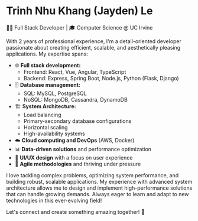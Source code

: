 # Trinh Nhu Khang (Jayden) Le

👨‍💻 Full Stack Developer | 🎓 Computer Science @ UC Irvine

With 2 years of professional experience, I'm a detail-oriented developer passionate about creating efficient, scalable, and aesthetically pleasing applications. My expertise spans:

- 🌐 **Full stack development:**
  - Frontend: React, Vue, Angular, TypeScript
  - Backend: Express, Spring Boot, Node.js, Python (Flask, Django)
- 🗄️ **Database management:**
  - SQL: MySQL, PostgreSQL
  - NoSQL: MongoDB, Cassandra, DynamoDB
- 🏗️ **System Architecture:**
  - Load balancing
  - Primary-secondary database configurations
  - Horizontal scaling
  - High-availability systems
- ☁️ **Cloud computing and DevOps** (AWS, Docker)
- 📊 **Data-driven solutions** and performance optimization
- 🎨 **UI/UX design** with a focus on user experience
- 🔄 **Agile methodologies** and thriving under pressure

I love tackling complex problems, optimizing system performance, and building robust, scalable applications. My experience with advanced system architecture allows me to design and implement high-performance solutions that can handle growing demands. Always eager to learn and adapt to new technologies in this ever-evolving field!

Let's connect and create something amazing together! 🚀
